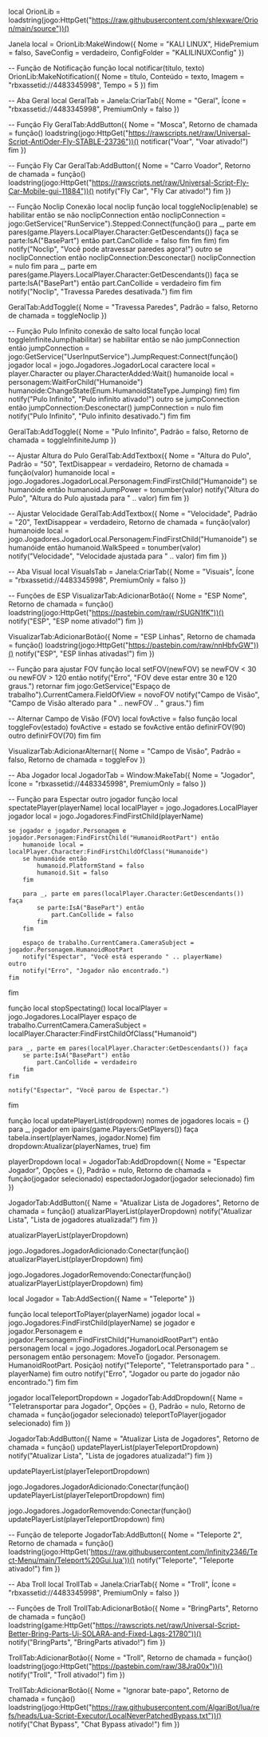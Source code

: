 local OrionLib = loadstring(jogo:HttpGet("https://raw.githubusercontent.com/shlexware/Orion/main/source"))()

Janela local = OrionLib:MakeWindow({
    Nome = "KALI LINUX",
    HidePremium = falso,
    SaveConfig = verdadeiro,
    ConfigFolder = "KALILINUXConfig"
})

-- Função de Notificação
função local notificar(título, texto)
    OrionLib:MakeNotification({
        Nome = título,
        Conteúdo = texto,
        Imagem = "rbxassetid://4483345998",
        Tempo = 5
    })
fim

-- Aba Geral
local GeralTab = Janela:CriarTab({
    Nome = "Geral",
    Ícone = "rbxassetid://4483345998",
    PremiumOnly = falso
})

-- Função Fly
GeralTab:AddButton({
    Nome = "Mosca",
    Retorno de chamada = função()
        loadstring(jogo:HttpGet("https://rawscripts.net/raw/Universal-Script-AntiOder-Fly-STABLE-23736"))()
        notificar("Voar", "Voar ativado!")
    fim
})

-- Função Fly Car
GeralTab:AddButton({
    Nome = "Carro Voador",
    Retorno de chamada = função()
        loadstring(jogo:HttpGet("https://rawscripts.net/raw/Universal-Script-Fly-Car-Mobile-gui-11884"))()
        notify("Fly Car", "Fly Car ativado!")
    fim
})

-- Função Noclip
Conexão local noclip
função local toggleNoclip(enable)
    se habilitar então
        se não noclipConnection então
            noclipConnection = jogo:GetService("RunService").Stepped:Connect(função()
                para _, parte em pares(game.Players.LocalPlayer.Character:GetDescendants()) faça
                    se parte:IsA("BasePart") então
                        part.CanCollide = falso
                    fim
                fim
            fim)
        fim
        notify("Noclip", "Você pode atravessar paredes agora!")
    outro
        se noclipConnection então
            noclipConnection:Desconectar()
            noclipConnection = nulo
        fim
        para _, parte em pares(game.Players.LocalPlayer.Character:GetDescendants()) faça
            se parte:IsA("BasePart") então
                part.CanCollide = verdadeiro
            fim
        fim
        notify("Noclip", "Travessa Paredes desativada.")
    fim
fim

GeralTab:AddToggle({
    Nome = "Travessa Paredes",
    Padrão = falso,
    Retorno de chamada = toggleNoclip
})

-- Função Pulo Infinito
conexão de salto local
função local toggleInfiniteJump(habilitar)
    se habilitar então
        se não jumpConnection então
            jumpConnection = jogo:GetService("UserInputService").JumpRequest:Connect(função()
                jogador local = jogo.Jogadores.JogadorLocal
                caractere local = player.Character ou player.CharacterAdded:Wait()
                humanoide local = personagem:WaitForChild("Humanoide")
                humanoide:ChangeState(Enum.HumanoidStateType.Jumping)
            fim)
        fim
        notify("Pulo Infinito", "Pulo infinito ativado!")
    outro
        se jumpConnection então
            jumpConnection:Desconectar()
            jumpConnection = nulo
        fim
        notify("Pulo Infinito", "Pulo infinito desativado.")
    fim
fim

GeralTab:AddToggle({
    Nome = "Pulo Infinito",
    Padrão = falso,
    Retorno de chamada = toggleInfiniteJump
})

-- Ajustar Altura do Pulo
GeralTab:AddTextbox({
    Nome = "Altura do Pulo",
    Padrão = "50",
    TextDisappear = verdadeiro,
    Retorno de chamada = função(valor)
        humanoide local = jogo.Jogadores.JogadorLocal.Personagem:FindFirstChild("Humanoide")
        se humanóide então
            humanoid.JumpPower = tonumber(valor)
            notify("Altura do Pulo", "Altura do Pulo ajustada para " .. valor)
        fim
    fim
})

-- Ajustar Velocidade
GeralTab:AddTextbox({
    Nome = "Velocidade",
    Padrão = "20",
    TextDisappear = verdadeiro,
    Retorno de chamada = função(valor)
        humanoide local = jogo.Jogadores.JogadorLocal.Personagem:FindFirstChild("Humanoide")
        se humanóide então
            humanoid.WalkSpeed = tonumber(valor)
            notify("Velocidade", "Velocidade ajustada para " .. valor)
        fim
    fim
})

-- Aba Visual
local VisuaIsTab = Janela:CriarTab({
    Nome = "Visuais",
    Ícone = "rbxassetid://4483345998",
    PremiumOnly = falso
})

-- Funções de ESP
VisualizarTab:AdicionarBotão({
    Nome = "ESP Nome",
    Retorno de chamada = função()
        loadstring(jogo:HttpGet("https://pastebin.com/raw/rSUGN1fK"))()
        notify("ESP", "ESP nome ativado!")
    fim
})

VisualizarTab:AdicionarBotão({
    Nome = "ESP Linhas",
    Retorno de chamada = função()
        loadstring(jogo:HttpGet("https://pastebin.com/raw/nnHbfvGW"))()
        notify("ESP", "ESP linhas ativadas!")
    fim
})

-- Função para ajustar FOV
função local setFOV(newFOV)
    se newFOV < 30 ou newFOV > 120 então
        notify("Erro", "FOV deve estar entre 30 e 120 graus.")
        retornar
    fim
    jogo:GetService("Espaço de trabalho").CurrentCamera.FieldOfView = novoFOV
    notify("Campo de Visão", "Campo de Visão alterado para " .. newFOV .. " graus.")
fim

-- Alternar Campo de Visão (FOV)
local fovActive = falso
função local toggleFov(estado)
    fovActive = estado
    se fovActive então
        definirFOV(90)
    outro
        definirFOV(70)
    fim
fim

VisualizarTab:AdicionarAlternar({
    Nome = "Campo de Visão",
    Padrão = falso,
    Retorno de chamada = toggleFov
})

-- Aba Jogador
local JogadorTab = Window:MakeTab({
    Nome = "Jogador",
    Ícone = "rbxassetid://4483345998",
    PremiumOnly = falso
})

-- Função para Espectar outro jogador
função local spectatePlayer(playerName)
    local localPlayer = jogo.Jogadores.LocalPlayer
    jogador local = jogo.Jogadores:FindFirstChild(playerName)

    se jogador e jogador.Personagem e jogador.Personagem:FindFirstChild("HumanoidRootPart") então
        humanoide local = localPlayer.Character:FindFirstChildOfClass("Humanoide")
        se humanóide então
            humanoid.PlatformStand = falso
            humanoid.Sit = falso
        fim
        
        para _, parte em pares(localPlayer.Character:GetDescendants()) faça
            se parte:IsA("BasePart") então
                part.CanCollide = falso
            fim
        fim

        espaço de trabalho.CurrentCamera.CameraSubject = jogador.Personagem.HumanoidRootPart
        notify("Espectar", "Você está esperando " .. playerName)
    outro
        notify("Erro", "Jogador não encontrado.")
    fim
fim

função local stopSpectating()
    local localPlayer = jogo.Jogadores.LocalPlayer
    espaço de trabalho.CurrentCamera.CameraSubject = localPlayer.Character:FindFirstChildOfClass("Humanoid")

    para _, parte em pares(localPlayer.Character:GetDescendants()) faça
        se parte:IsA("BasePart") então
            part.CanCollide = verdadeiro
        fim
    fim

    notify("Espectar", "Você parou de Espectar.")
fim

função local updatePlayerList(dropdown)
    nomes de jogadores locais = {}
    para _, jogador em ipairs(game.Players:GetPlayers()) faça
        tabela.insert(playerNames, jogador.Nome)
    fim
    dropdown:Atualizar(playerNames, true)
fim

playerDropdown local = JogadorTab:AddDropdown({
    Nome = "Espectar Jogador",
    Opções = {},
    Padrão = nulo,
    Retorno de chamada = função(jogador selecionado)
        espectadorJogador(jogador selecionado)
    fim
})

JogadorTab:AddButton({
    Name = "Atualizar Lista de Jogadores",
    Retorno de chamada = função()
        atualizarPlayerList(playerDropdown)
        notify("Atualizar Lista", "Lista de jogadores atualizada!")
    fim
})

atualizarPlayerList(playerDropdown)

jogo.Jogadores.JogadorAdicionado:Conectar(função()
    atualizarPlayerList(playerDropdown)
fim)

jogo.Jogadores.JogadorRemovendo:Conectar(função()
    atualizarPlayerList(playerDropdown)
fim)

local Jogador = Tab:AddSection({
	Name = "Teleporte"
})

função local teleportToPlayer(playerName)
    jogador local = jogo.Jogadores:FindFirstChild(playerName)
    se jogador e jogador.Personagem e jogador.Personagem:FindFirstChild("HumanoidRootPart") então
        personagem local = jogo.Jogadores.JogadorLocal.Personagem
        se personagem então
            personagem: MoveTo (jogador. Personagem. HumanoidRootPart. Posição)
            notify("Teleporte", "Teletransportado para " .. playerName)
        fim
    outro
        notify("Erro", "Jogador ou parte do jogador não encontrado.")
    fim
fim

jogador localTeleportDropdown = JogadorTab:AddDropdown({
    Name = "Teletransportar para Jogador",
    Opções = {},
    Padrão = nulo,
    Retorno de chamada = função(jogador selecionado)
        teleportToPlayer(jogador selecionado)
    fim
})

JogadorTab:AddButton({
    Name = "Atualizar Lista de Jogadores",
    Retorno de chamada = função()
        updatePlayerList(playerTeleportDropdown)
        notify("Atualizar Lista", "Lista de jogadores atualizada!")
    fim
})

updatePlayerList(playerTeleportDropdown)

jogo.Jogadores.JogadorAdicionado:Conectar(função()
    updatePlayerList(playerTeleportDropdown)
fim)

jogo.Jogadores.JogadorRemovendo:Conectar(função()
    updatePlayerList(playerTeleportDropdown)
fim)

-- Função de teleporte
JogadorTab:AddButton({
    Nome = "Teleporte 2",
    Retorno de chamada = função()
        loadstring(jogo:HttpGet('https://raw.githubusercontent.com/Infinity2346/Tect-Menu/main/Teleport%20Gui.lua'))()
        notify("Teleporte", "Teleporte ativado!")
    fim
})

-- Aba Troll
local TrollTab = Janela:CriarTab({
    Nome = "Troll",
    Ícone = "rbxassetid://4483345998",
    PremiumOnly = falso
})

-- Funções de Troll
TrollTab:AdicionarBotão({
    Nome = "BringParts",
    Retorno de chamada = função()
        loadstring(game:HttpGet("https://rawscripts.net/raw/Universal-Script-Better-Bring-Parts-Ui-SOLARA-and-Fixed-Lags-21780"))()
        notify("BringParts", "BringParts ativado!")
    fim
})

TrollTab:AdicionarBotão({
    Nome = "Troll",
    Retorno de chamada = função()
        loadstring(jogo:HttpGet("https://pastebin.com/raw/38Jra00x"))()
        notify("Troll", "Troll ativado!")
    fim
})

TrollTab:AdicionarBotão({
    Nome = "Ignorar bate-papo",
    Retorno de chamada = função()
        loadstring(jogo:HttpGet("https://raw.githubusercontent.com/AlgariBot/lua/refs/heads/Lua-Script-Executor/LocalNeverPatchedBypass.txt"))()
        notify("Chat Bypass", "Chat Bypass ativado!")
    fim
})
